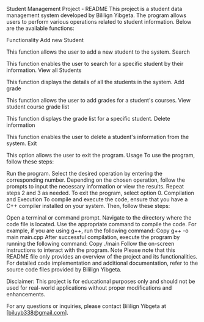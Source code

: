 Student Management Project - README
This project is a student data management system developed by Bililign Yibgeta. The program allows users to perform various operations related to student information. Below are the available functions:

Functionality
Add new Student

This function allows the user to add a new student to the system.
Search

This function enables the user to search for a specific student by their information.
View all Students

This function displays the details of all the students in the system.
Add grade

This function allows the user to add grades for a student's courses.
View student course grade list

This function displays the grade list for a specific student.
Delete information

This function enables the user to delete a student's information from the system.
Exit

This option allows the user to exit the program.
Usage
To use the program, follow these steps:

Run the program.
Select the desired operation by entering the corresponding number.
Depending on the chosen operation, follow the prompts to input the necessary information or view the results.
Repeat steps 2 and 3 as needed.
To exit the program, select option 0.
Compilation and Execution
To compile and execute the code, ensure that you have a C++ compiler installed on your system. Then, follow these steps:

Open a terminal or command prompt.
Navigate to the directory where the code file is located.
Use the appropriate command to compile the code. For example, if you are using g++, run the following command:
Copy
g++ -o main main.cpp
After successful compilation, execute the program by running the following command:
Copy
./main
Follow the on-screen instructions to interact with the program.
Note
Please note that this README file only provides an overview of the project and its functionalities. For detailed code implementation and additional documentation, refer to the source code files provided by Bililign Yibgeta.

Disclaimer: This project is for educational purposes only and should not be used for real-world applications without proper modifications and enhancements.

For any questions or inquiries, please contact Bililign Yibgeta at [biluyb338@gmail.com].
